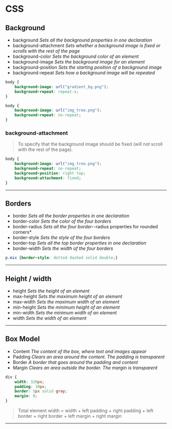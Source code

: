 # CSS

## Background

+ background	*Sets all the background properties in one declaration*
+ background-attachment	*Sets whether a background image is fixed or scrolls with the rest of the page*
+ background-color	*Sets the background color of an element*
+ background-image	*Sets the background image for an element*
+ background-position	*Sets the starting position of a background image*
+ background-repeat	*Sets how a background image will be repeated*

```css
body {
    background-image: url("gradient_bg.png");
    background-repeat: repeat-x;
}
```

```css
body {
    background-image: url("img_tree.png");
    background-repeat: no-repeat;
}
```

### background-attachment

> To specify that the background image should be fixed (will not scroll with the rest of the page).

```css
body {
    background-image: url("img_tree.png");
    background-repeat: no-repeat;
    background-position: right top;
    background-attachment: fixed;
}
```

---

## Borders

+ border	*Sets all the border properties in one declaration*
+ border-color	*Sets the color of the four borders*
+ border-radius	*Sets all the four border-*-radius properties for rounded corners*
+ border-style	*Sets the style of the four borders*
+ border-top	*Sets all the top border properties in one declaration*
+ border-width	*Sets the width of the four borders*

```css
p.mix {border-style: dotted dashed solid double;}
```

---

## Height / width

+ height	*Sets the height of an element*
+ max-height	*Sets the maximum height of an element*
+ max-width	*Sets the maximum width of an element*
+ min-height	*Sets the minimum height of an element*
+ min-width	*Sets the minimum width of an element*
+ width	*Sets the width of an element*

---

## Box Model

+ Content  *The content of the box, where text and images appear*
+ Padding  *Clears an area around the content. The padding is transparent*
+ Border  *A border that goes around the padding and content*
+ Margin  *Clears an area outside the border. The margin is transparent*

```css
div {
    width: 320px;
    padding: 10px;
    border: 5px solid gray;
    margin: 0; 
}
```

> Total element width = width + left padding + right padding + left border + right border + left margin + right margin

---

